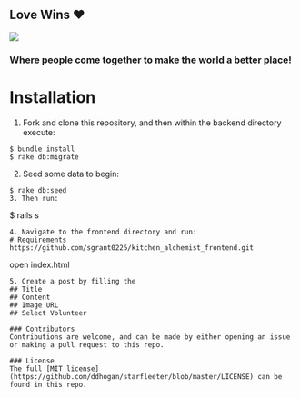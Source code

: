 ## Love Wins ❤️

![](https://media.giphy.com/media/pHXhn8Ee6lRO0KZtM1/giphy.gif)

### Where people come together to make the world a better place!

# Installation
1. Fork and clone this repository, and then within the backend directory execute:
```
$ bundle install
$ rake db:migrate
```
2. Seed some data to begin:
```
$ rake db:seed
3. Then run:
```
$ rails s
```
4. Navigate to the frontend directory and run:
# Requirements
https://github.com/sgrant0225/kitchen_alchemist_frontend.git
```
open index.html
```
5. Create a post by filling the 
## Title 
## Content 
## Image URL 
## Select Volunteer

### Contributors
Contributions are welcome, and can be made by either opening an issue or making a pull request to this repo.

### License
The full [MIT license](https://github.com/ddhogan/starfleeter/blob/master/LICENSE) can be found in this repo.
